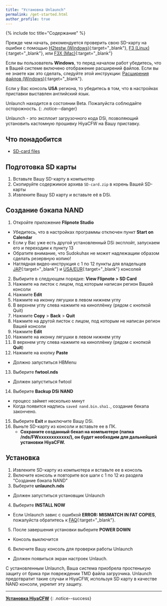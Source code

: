 ```yaml
---
title: "Установка Unlaunch"
permalink: /get-started.html
author_profile: true
---
```


{% include toc title="Содержание" %}


Прежде чем начать, рекомендуется проверить свою SD-карту на ошибки с помощью 
[H2testw (Windows)](https://3ds.customfw.xyz/h2testw-windows){:target="_blank"}, [F3 (Linux)](https://3ds.customfw.xyz/f3-linux){:target="_blank"}, или [F3X (Mac)](https://3ds.customfw.xyz/f3x-mac){:target="_blank"}<br>

Если вы пользователь **Windows**, то перед началом работ убедитесь, что в Вашей системе включено отображение расширений файлов. Если вы не знаете как это сделать, следуйте этой инструкции: [Расширения файлов (Windows)](https://3ds.customfw.xyz/file-extensions-windows){:target="_blank"}.


Если у Вас консоль **USA** региона, то убедитесь в том, что в настройках приставки выставлен английский язык.


Unlaunch находится в состоянии Beta. Пожалуйста соблюдайте осторожность.
{: .notice--danger}



Unlaunch - это эксплоит загрузочного кода DSi, позволяющий установить кастомную прошивку HiyaCFW на Вашу приставку.

## Что понадобится 
- [SD-card files](files/SD-card.zip)


## Подготовка SD карты
1. Вставьте Вашу SD-карту в компьютер
2. Скопируйте содержимое архива `SD-card.zip` в корень Вашей SD-карты
3. Извлеките Вашу SD карту и вставьте её в DSi.


## Создание бэкапа NAND
1. Откройте приложение **Flipnote Studio**
- Убедитесь, что в настройках программы отключен пункт **Start on Calendar**
- Если у Вас уже есть другой установленный DSi эксплойт, запускаем его и переходим к пункту 13
- Обратите внимание, что Sudokuhax не может надлежащим образом сделать резервную копию!
- Наглядная видео-инструкция с 1 по 12 пункты для владельцев [JAP](files/jap1.mp4){:target="_blank"} и [USA/EUR](files/ue1.mp4){:target="_blank"} консолей 
2. Выбирите в следующем порядке: **View Flipnote > SD Card**
3. Нажмите на листок с лицом, под которым написан регион Вашей консоли
4. Нажмите **Edit**
5. Нажмите на иконку лягушки в левом нижнем углу
6. В верхнем углу слева нажмите на киноплёнку (рядом с кнопкой Quit)
7. Нажмите **Copy** > **Back** > **Quit**
8. Нажмите на другой листок с лицом, под которым не написан регион Вашей консоли
9. Нажмите **Edit**
10. Нажмите на иконку лягушки в левом нижнем углу
11. В верхнем углу слева нажмите на киноплёнку (рядом с кнопкой **Quit**)
12. Нажмите на кнопку **Paste**
- Должно запуститься HBMenu
13. Выберите **fwtool.nds**
- Должен запуститься fwtool
14. Выберите **Backup DSi NAND**  
- процесс займет несколько минут
- Когда появится надпись `saved nand.bin.sha1.`, создание бекапа закончено.
15. Выберите **Exit** и выключите Вашу DSi.
16. Выньте SD-карту из консоли и вставьте ее в ПК.
	- **Сохраните созданный бекап на компьютере (папка /nds/FWхххххххххххх/), он будет необходим для дальнейшей установки HiyaCFW.**

## Установка
1. Извлеките SD-карту из компьютера и вставьте ее в консоль
2. Включите консоль и повторите все шаги с 1 по 12 из раздела "Создание бэкапа NAND"
3. Выберите **unlaunch.nds**   
- Должен запуститься установщик Unlaunch
4. Выберите **INSTALL NOW**  
- Если Unlaunch завис с ошибкой **ERROR: MISMATCH IN FAT COPIES**, пожалуйста обратитесь к [FAQ](faq){:target="_blank"}.
5. После завершения установки выберите **POWER DOWN**  
- Консоль выключится
6. Включите Вашу консоль для проверки работы Unlaunch
- Должен появиться экран настроек Unlauch.

С установленным Unlaunch, Ваша система приобрела простенькую защиту от брика при повреждении TMD файла загрузчика. Unlaunch предотвратит такие случаи и HiyaCFW, используя SD карту в качестве NAND консоли, укрепит эту защиту.

___

[**Установка HiyaCFW**](installing-hiyaCFW)
{: .notice--success}
